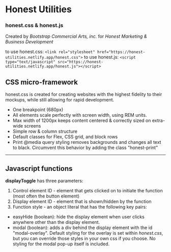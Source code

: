 # Honest Utilities
### honest.css & honest.js
Created by *Bootstrap Commercial Arts, inc.* for *Honest Marketing & Business Development*

to use honest.css: `<link rel="stylesheet" href="https://honest-utilities.netlify.app/honest.css">`
to use honest.js: `<script type="text/javascript" src="https://honest-utilities.netlify.app/honest.js"></script>`



## CSS micro-framework
honest.css is created for creating websites with the highest fidelity to their mockups, while still allowing for rapid development.
- One breakpoint (680px)
- All elements scale perfectly with screen width, using REM units.
- Max width of 1200px keeps content centered & correctly sized on extra-wide screens
- Simple row & column structure
- Default classes for Flex, CSS grid, and block rows
- Print @media query styling removes backgrounds and changes all text to black. Circumvent this behavior by adding the class "honest-print"

---

## Javascript functions
**displayToggle** has three parameters:
1. Control element ID - element that gets clicked on to initiate the function (most often the button element)
2. Display element ID - element that is shown/hidden by the function
3. Function style - an object literal that has the following key pairs:
  - easyHide (boolean): hide the display element when user clicks anywhere other than the display element.
  - modal (boolean): adds a div behind the display element with the id "modal-overlay". Default styling for the overlay is set within *honest.css*, but you can override those styles in your own css if you choose. No styling for the modal pop-up itself is included.
